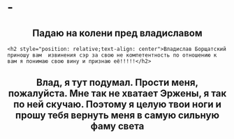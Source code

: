 # -<!DOCTYPE html>
<html lang="en">
<head>
    <meta charset="UTF-8">
    <meta http-equiv="X-UA-Compatible" content="IE=edge">
    <meta name="viewport" content="width=device-width, initial-scale=1.0">
   <link rel="stylesheet" href="style.css">
<title>Владислав ПРОСТИ!!!</title>
</head>
<body class="fon">
    <h2 style="position: relative;text-align: center">Падаю на колени пред владиславом</h2>
   
    <h2 style="position: relative;text-align: center">Владислав Борщатский приношу вам  извинения сэр за свою не компетентность по отношению к вам я понимаю свою вину и признаю её!!!!!</h2>
    
</body>
<div>
    <h2 style="position: relative;text-align: center">
        Влад, я тут подумал. Прости меня, пожалуйста. Мне так не хватает Эржены, я так по ней скучаю. Поэтому я целую твои ноги
        и прошу тебя вернуть меня в самую сильную фаму света </h2>

</div>

</html>
